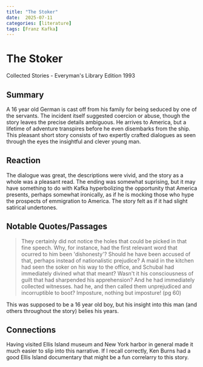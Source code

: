 ```yaml
---
title: "The Stoker"
date:  2025-07-11
categories: [literature]
tags: [Franz Kafka]
---
```


# The Stoker
Collected Stories - Everyman's Library Edition 1993

## Summary
A 16 year old German is cast off from his family for being seduced by one of the servants. The incident itself suggested coercion or abuse, though the story leaves the precise details ambiguous. He arrives to America, but a lifetime of adventure transpires before he even disembarks from the ship. This pleasant short story consists of two expertly crafted dialogues as seen through the eyes the insightful and clever young man.

## Reaction
The dialogue was great, the descriptions were vivid, and the story as a whole was a pleasant read. The ending was somewhat suprising, but it may have something to do with Kafka hyperbolizing the opportunity that America presents, perhaps somewhat ironically, as if he is mocking those who hype the prospects of emmigration to America. The story felt as if it had slight satirical undertones.

## Notable Quotes/Passages

> They certainly did not notice the holes that could be picked in that fine speech. Why, for instance, had the first relevant word that ocurred to him been 'dishonesty'? Should he have been accused of that, perhaps instead of nationalistic prejudice? A maid in the kitchen had seen the soker on his way to the office, and Schubal had immediately divined what that meant? Wasn't it his consciousness of guilt that had sharpended his apprehension? And he had immediately collected witnesses. had he, and then called them unprejudiced and incorruptible to boot? Imposture, nothing but imposture! (pg 60)

This was supposed to be a 16 year old boy, but his insight into this man (and others throughout the story) belies his years.

## Connections

Having visited Ellis Island museum and New York harbor in general made it much easier to slip into this narrative. If I recall correctly, Ken Burns had a good Ellis Island documentary that might be a fun correlarry to this story.
